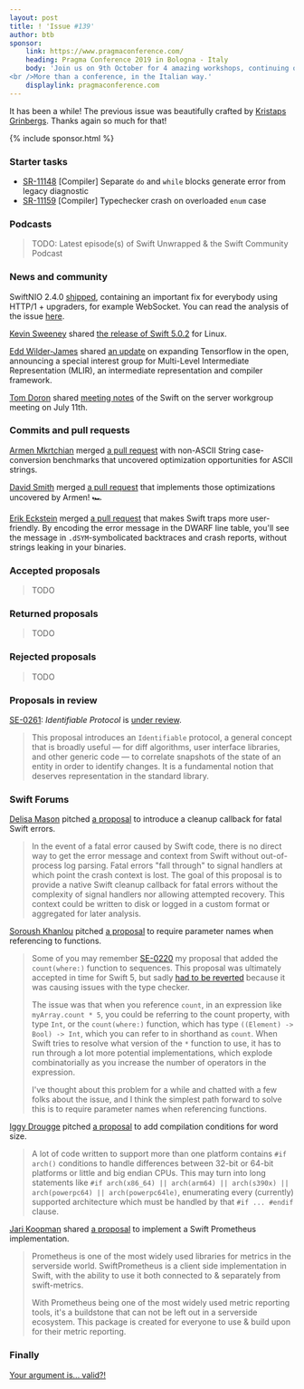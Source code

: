 ```yaml
---
layout: post
title: ! 'Issue #139'
author: btb
sponsor:
    link: https://www.pragmaconference.com/
    heading: Pragma Conference 2019 in Bologna - Italy
    body: 'Join us on 9th October for 4 amazing workshops, continuing on 10th - 11th October for 18 sessions with the greatest international speakers. Be part of something unforgettable: meet the experts, talk with fellow developers and discover new technologies, all in the charming Bologna, while eating some fine food.
<br />More than a conference, in the Italian way.'
    displaylink: pragmaconference.com
---
```


It has been a while! The previous issue was beautifully crafted by [Kristaps
Grinbergs](https://twitter.com/fassko). Thanks again so much for that!

<!--excerpt-->

{% include sponsor.html %}

### Starter tasks

- [SR-11148](https://bugs.swift.org/browse/SR-11148) [Compiler] Separate `do`
and `while` blocks generate error from legacy diagnostic
- [SR-11159](https://bugs.swift.org/browse/SR-11159) [Compiler] Typechecker
crash on overloaded `enum` case

### Podcasts

> TODO: Latest episode(s) of Swift Unwrapped & the Swift Community Podcast

### News and community

SwiftNIO 2.4.0 [shipped](https://twitter.com/johannesweiss/status/1149427820948545537),
containing an important fix for everybody using HTTP/1 + upgraders, for example
WebSocket. You can read the analysis of the issue [here](https://github.com/IBM-Swift/Kitura-WebSocket-NIO/issues/35).

[Kevin Sweeney](https://twitter.com/kts) shared [the release of Swift 5.0.2](https://forums.swift.org/t/swift-5-0-2/27008)
for Linux.

[Edd Wilder-James](https://twitter.com/edd) shared [an update](https://twitter.com/edd/status/1149438747609448449)
on expanding Tensorflow in the open, announcing a special interest group for
Multi-Level Intermediate Representation (MLIR), an intermediate representation
and compiler framework.

[Tom Doron](https://twitter.com/TomerDoron) shared [meeting notes](https://forums.swift.org/t/july-11th-2019/26986)
of the Swift on the server workgroup meeting on July 11th.

### Commits and pull requests

[Armen Mkrtchian](https://twitter.com/armen_mkrtchian) merged
[a pull request](https://github.com/apple/swift/pull/25309) with non-ASCII
String case-conversion benchmarks that uncovered optimization opportunities for
ASCII strings.

[David Smith](https://twitter.com/Catfish_Man) merged [a pull request](https://github.com/apple/swift/pull/26007)
that implements those optimizations uncovered by Armen! 🏎

[Erik Eckstein](https://github.com/eeckstein) merged [a pull request](https://github.com/apple/swift/pull/25978)
that makes Swift traps more user-friendly. By encoding the error message in the
DWARF line table, you'll see the message in `.dSYM`-symbolicated backtraces and
crash reports, without strings leaking in your binaries.

### Accepted proposals

> TODO

### Returned proposals

> TODO

### Rejected proposals

> TODO

### Proposals in review

[SE-0261](https://github.com/apple/swift-evolution/blob/master/proposals/0261-identifiable.md): *Identifiable Protocol* is [under review](https://forums.swift.org/t/se-0261-identifiable-protocol/26602).

> This proposal introduces an `Identifiable` protocol, a general concept that
is broadly useful — for diff algorithms, user interface libraries, and other
generic code — to correlate snapshots of the state of an entity in order to
identify changes. It is a fundamental notion that deserves representation in
the standard library.

### Swift Forums

[Delisa Mason](https://twitter.com/kattrali) pitched [a proposal](https://forums.swift.org/t/stdlib-cleanup-callback-for-fatal-swift-errors/26977) to introduce a cleanup
callback for fatal Swift errors.

> In the event of a fatal error caused by Swift code, there is no direct way to
get the error message and context from Swift without out-of-process log parsing.
Fatal errors "fall through" to signal handlers at which point the crash context
is lost. The goal of this proposal is to provide a native Swift cleanup callback
for fatal errors without the complexity of signal handlers nor allowing
attempted recovery. This context could be written to disk or logged in a custom
format or aggregated for later analysis.

[Soroush Khanlou]() pitched [a proposal](https://forums.swift.org/t/require-parameter-names-when-referencing-to-functions/27048)
to require parameter names when referencing to functions.

> Some of you may remember [SE-0220](https://github.com/apple/swift-evolution/blob/master/proposals/0220-count-where.md)
my proposal that added the `count(where:)` function to sequences. This proposal
was ultimately accepted in time for Swift 5, but sadly [had to be reverted](https://github.com/apple/swift/pull/22289)
because it was causing issues with the type checker.
>
> The issue was that when you reference `count`, in an expression like
`myArray.count * 5`, you could be referring to the count property, with type
`Int`, or the `count(where:)` function, which has type
`((Element) -> Bool) -> Int`, which you can refer to in shorthand as `count`.
When Swift tries to resolve what version of the `*` function to use, it has to
run through a lot more potential implementations, which explode combinatorially
as you increase the number of operators in the expression.
>
> I've thought about this problem for a while and chatted with a few folks about
the issue, and I think the simplest path forward to solve this is to require
parameter names when referencing functions.

[Iggy Drougge](https://twitter.com/idrougge) pitched [a proposal](https://forums.swift.org/t/compilation-conditions-for-word-size/26995)
to add compilation conditions for word size.

> A lot of code written to support more than one platform contains `#if arch()`
conditions to handle differences between 32-bit or 64-bit platforms or little
and big endian CPUs. This may turn into long statements like `#if arch(x86_64)
|| arch(arm64) || arch(s390x) || arch(powerpc64) || arch(powerpc64le)`,
enumerating every (currently) supported architecture which must be handled by
that `#if ... #endif` clause.

[Jari Koopman](https://twitter.com/LotUDev) shared [a proposal](https://forums.swift.org/t/feedback-swift-prometheus-implementation/26928)
to implement a Swift Prometheus implementation.

> Prometheus is one of the most widely used libraries for metrics in the
serverside world. SwiftPrometheus is a client side implementation in Swift,
with the ability to use it both connected to & separately from swift-metrics.
>
> With Prometheus being one of the most widely used metric reporting tools,
it's a buildstone that can not be left out in a serverside ecosystem. This
package is created for everyone to use & build upon for their metric reporting.

### Finally

[Your argument is... valid?!](https://twitter.com/UINT_MIN/status/1149409709968912384)

